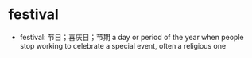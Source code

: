 # festival

- festival: 节日；喜庆日；节期 a day or period of the year when people stop working to celebrate a special event, often a religious one
